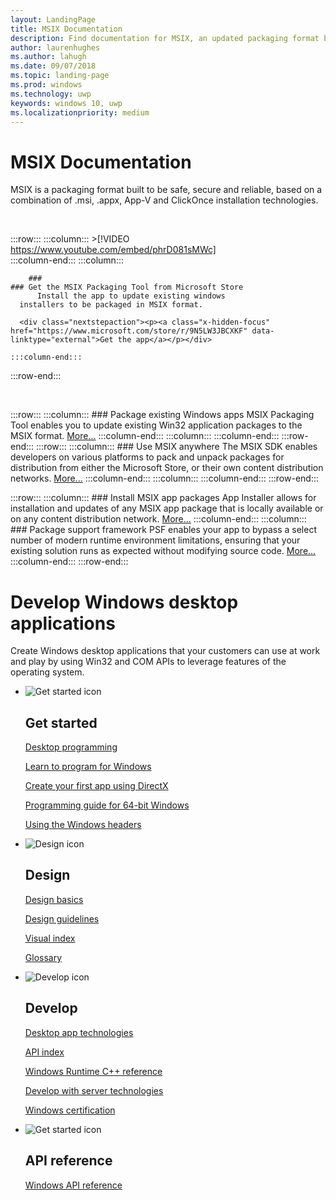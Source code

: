 ```yaml
---
layout: LandingPage
title: MSIX Documentation
description: Find documentation for MSIX, an updated packaging format built to be safe, secure and reliable that is a combination of .msi, .appx, App-V and ClickOnce installation technologies. 
author: laurenhughes
ms.author: lahugh
ms.date: 09/07/2018
ms.topic: landing-page
ms.prod: windows
ms.technology: uwp
keywords: windows 10, uwp
ms.localizationpriority: medium
---
```

# MSIX Documentation
MSIX is a packaging format built to be safe, secure and reliable, based on a combination of .msi, .appx, App-V and ClickOnce installation technologies. 

<br>


 :::row:::
    :::column:::
        >[!VIDEO https://www.youtube.com/embed/phrD081sMWc]      
    :::column-end:::
:::column:::

        ###     
	### Get the MSIX Packaging Tool from Microsoft Store
          Install the app to update existing windows 
	  installers to be packaged in MSIX format.

      <div class="nextstepaction"><p><a class="x-hidden-focus" href="https://www.microsoft.com/store/r/9N5LW3JBCXKF" data-linktype="external">Get the app</a></p></div>
      
    :::column-end:::
:::row-end:::

<br>

:::row:::
    :::column:::
        ### Package existing Windows apps
        MSIX Packaging Tool enables you to update existing Win32 application packages to the MSIX format. [More...](mpt-overview.md)
    :::column-end:::
    :::column:::
    :::column-end:::
:::row-end:::
:::row:::
    :::column:::
        ### Use MSIX anywhere
	The MSIX SDK enables developers on various platforms to pack and unpack packages for distribution from either the Microsoft Store, or their own content distribution networks. [More...](msix-sdk-overview.md)
    :::column-end:::
    :::column:::
    :::column-end:::
:::row-end:::

:::row:::
        :::column:::
        ### Install MSIX app packages
        App Installer allows for installation and updates of any MSIX app package that is locally available or on any content distribution network. [More...](/windows/uwp/packaging/appinstaller-root?context=/windows/msix/render)
    :::column-end:::
    :::column:::
	### Package support framework
	PSF enables your app to bypass a select number of modern runtime environment limitations, ensuring that your existing solution runs as expected without modifying source code. [More...](package-support-framework-overview.md)
    :::column-end:::
:::row-end:::

# Develop Windows desktop applications
Create Windows desktop applications that your customers can use at work and play by using Win32 and COM APIs to leverage features of the operating system.

<ul class="panelContent cardsF">
    <li>
        <div class="cardSize">
            <div class="cardPadding">
                <div class="card">
                    <div class="cardImageOuter">
                        <div class="cardImage">
                            <img src="/media/common/i_get-started.svg?branch=master" alt="Get started icon" />
                        </div>
                    </div>
                    <div class="cardText">
                        <h2>Get started</h2>
                        <p>
                            <a href="desktop-programming">Desktop programming</a>
                        </p>
                        <p>
                            <a href="learnwin32/learn-to-program-for-windows">Learn to program for Windows</a>
                        </p>
                        <p>
                            <a href="direct3dgetstarted/building-your-first-directx-app">Create your first app using DirectX</a>
                        </p>
                        <p>
                            <a href="winprog64/programming-guide-for-64-bit-windows">Programming guide for 64-bit Windows</a>
                        </p>
                        <p>
                            <a href="winprog/using-the-windows-headers">Using the Windows headers</a>
                        </p>
                    </div>
                </div>
            </div>
        </div>
    </li>
    <li>
        <div class="cardSize">
            <div class="cardPadding">
                <div class="card">
                    <div class="cardImageOuter">
                        <div class="cardImage">
                            <img src="/media/common/i_management.svg?branch=master" alt="Design icon" />
                        </div>
                    </div>
                    <div class="cardText">
                        <h2>Design</h2>
                        <p>
                            <a href="uxguide/designprinciples">Design basics</a>
                        </p>
                         <p>
                            <a href="uxguide/guidelines">Design guidelines</a>
                        </p>
                        <p>
                            <a href="uxguide/visual-index">Visual index</a>
                        </p>
                        <p>
                            <a href="uxguide/glossary">Glossary</a>
                        </p>                      
                    </div>
                </div>
            </div>
        </div>
    </li>
    <li>
        <div class="cardSize">
            <div class="cardPadding">
                <div class="card">
                    <div class="cardImageOuter">
                        <div class="cardImage">
                            <img src="/media/common/i_code-edit.svg?branch=master" alt="Develop icon" />
                        </div>
                    </div>
                    <div class="cardText">
                        <h2>Develop</h2>
                        <p>
                            <a href="desktop-app-technologies">Desktop app technologies</a>
                        </p>
                        <p>
                            <a href="apiindex/api-index-portal">API index</a>
                        </p>
                        <p>
                            <a href="winrt/reference">Windows Runtime C++ reference</a>
                        </p>
                        <p>
                            <a href="server-and-system-technologies">Develop with server technologies</a>
                        </p>
                        <p>
                            <a href="win_cert/windows-certification-portal">Windows certification</a>
                        </p>
                    </div>
                </div>
            </div>
        </div>
    </li>
        <li>
        <div class="cardSize">
            <div class="cardPadding">
                <div class="card">
                    <div class="cardImageOuter">
                        <div class="cardImage">
                            <img src="/media/common/i_api.svg?branch=master" alt="Get started icon" />
                        </div>
                    </div>
                    <div class="cardText">
                        <h2>API reference</h2>
                        <p>
                            <a href="api">Windows API reference</a>
                        </p>
                    </div>
                </div>
            </div>
        </div>
    </li>
</ul>

